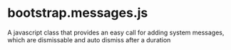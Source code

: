 bootstrap.messages.js
=====================

A javascript class that provides an easy call for adding system messages, which are dismissable and auto dismiss after a duration

